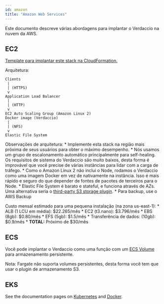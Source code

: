 ```yaml
---
id: amazon
title: "Amazon Web Services"
---
```


Este documento descreve várias abordagens para implantar o Verdaccio na nuvem da AWS.

## EC2

[Template para implantar este stack na CloudFormation.](https://github.com/verdaccio/verdaccio/blob/master/contrib/aws/cloudformation-ec2-efs.yaml)

Arquitetura:

    Clients
     |
     | (HTTPS)
     v
    Application Load Balancer
     |
     | (HTTP)
     v
    EC2 Auto Scaling Group (Amazon Linux 2)
    Docker image (Verdaccio)
     |
     | (NFS)
     v
    Elastic File System
    

Observações de arquitetura: * Implemente esta stack na região mais próxima de seus usuários para obter o máximo desempenho. * Nós usamos um grupo de escalonamento automático principalmente para self-healing. Os requisitos de sistema do Verdaccio são muito baixos, desta forma é improvável que você precise de várias instâncias para lidar com a carga de tráfego. * Como o Amazon Linux 2 não inclui o Node, rodamos o Verdaccio como uma imagem Docker em vez de nativamente na instância. Isso é mais rápido e seguro do que depender de fontes de pacotes de terceiros para o Node. * Elastic File System é barato e stateful, e funciona através de AZs. Uma alternativa seria o [third-party S3 storage plugin](https://github.com/remitly/verdaccio-s3-storage). * Para backup, use o AWS Backup

Custo mensal estimado para uma pequena instalação (na zona us-east-1): * ALB (1 LCU em média): $22.265/mês * EC2 (t3.nano): $3.796/mês * EBS (8gb): $0.80/mês * EFS (5gb): $1.5/mês * Transferência de dados: (10gb): $0.9/mês * **TOTAL:** Próximo de $30/mês

## ECS

Você pode implantar o Verdaccio como uma função com um [ECS Volume](https://docs.aws.amazon.com/AmazonECS/latest/developerguide/using_data_volumes.html) para armazenamento persistente.

Nota: Fargate não suporta volumes persistentes, desta forma você tem que usar o plugin de armazenamento S3.

## EKS

See the documentation pages on [Kubernetes](kubernetes) and [Docker](docker).